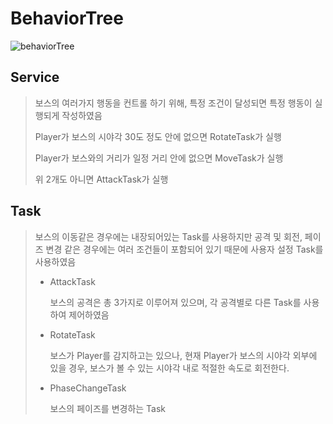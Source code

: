 # BehaviorTree

![behaviorTree](https://github.com/takndr/MonsterSlave/assets/126765215/8e34292a-00be-43a8-be9f-79b77db90577)


## Service
> 보스의 여러가지 행동을 컨트롤 하기 위해, 특정 조건이 달성되면 특정 행동이 실행되게 작성하였음
> 
> Player가 보스의 시야각 30도 정도 안에 없으면 RotateTask가 실행
> 
> Player가 보스와의 거리가 일정 거리 안에 없으면 MoveTask가 실행
> 
> 위 2개도 아니면 AttackTask가 실행



## Task
> 보스의 이동같은 경우에는 내장되어있는 Task를 사용하지만 공격 및 회전, 페이즈 변경 같은 경우에는 여러 조건들이 포함되어 있기 때문에 사용자 설정 Task를 사용하였음
> * AttackTask
>   
>   보스의 공격은 총 3가지로 이루어져 있으며, 각 공격별로 다른 Task를 사용하여 제어하였음
>   
> * RotateTask
>   
>   보스가 Player를 감지하고는 있으나, 현재 Player가 보스의 시야각 외부에 있을 경우, 보스가 볼 수 있는 시야각 내로 적절한 속도로 회전한다.
>   
> * PhaseChangeTask
>   
>   보스의 페이즈를 변경하는 Task